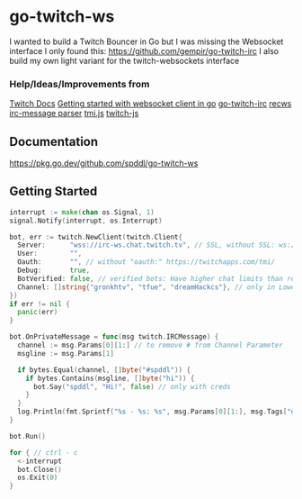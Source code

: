 # go-twitch-ws

I wanted to build a Twitch Bouncer in Go but I was missing the Websocket interface
I only found this: https://github.com/gempir/go-twitch-irc
I also build my own light variant for the twitch-websockets interface

### Help/Ideas/Improvements from

[Twitch Docs](https://dev.twitch.tv/docs/irc/guide#connecting-to-twitch-irc)
[Getting started with websocket client in go](https://medium.com/@sachinshinde7676/getting-started-with-websocket-client-in-go-73baaf8b5caf)
[go-twitch-irc](https://github.com/gempir/go-twitch-irc)
[recws](https://github.com/recws-org/recws)
[irc-message parser](https://github.com/sigkell/irc-message)
[tmi.js](https://github.com/tmijs/tmi.js)
[twitch-js](https://github.com/twitch-js/twitch-js)

## Documentation

https://pkg.go.dev/github.com/spddl/go-twitch-ws

## Getting Started
```go
interrupt := make(chan os.Signal, 1)
signal.Notify(interrupt, os.Interrupt)

bot, err := twitch.NewClient(twitch.Client{
  Server:      "wss://irc-ws.chat.twitch.tv", // SSL, without SSL: ws://irc-ws.chat.twitch.tv
  User:        "",
  Oauth:       "", // without "oauth:" https://twitchapps.com/tmi/
  Debug:       true,
  BotVerified: false, // verified bots: Have higher chat limits than regular users.
  Channel: []string{"gronkhtv", "tfue", "dreamHackcs"}, // only in Lowercase
})
if err != nil {
  panic(err)
}

bot.OnPrivateMessage = func(msg twitch.IRCMessage) {
  channel := msg.Params[0][1:] // to remove # from Channel Parameter
  msgline := msg.Params[1]

  if bytes.Equal(channel, []byte("#spddl")) {
    if bytes.Contains(msgline, []byte("hi")) {
      bot.Say("spddl", "Hi!", false) // only with creds
    }
  }
  log.Println(fmt.Sprintf("%s - %s: %s", msg.Params[0][1:], msg.Tags["display-name"], msg.Params[1]))
}

bot.Run()

for { // ctrl - c
  <-interrupt
  bot.Close()
  os.Exit(0)
}
```
